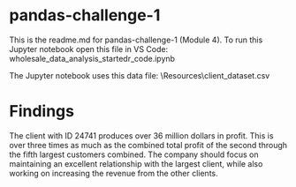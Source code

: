 # pandas-challenge-1

This is the readme.md for pandas-challenge-1 (Module 4). To run this Jupyter notebook open this file in VS Code:
wholesale_data_analysis_startedr_code.ipynb

The Jupyter notebook uses this data file: \Resources\client_dataset.csv

# Findings

The client with ID 24741 produces over 36 million dollars in profit. This is over three times as much as the combined total profit of the second through the fifth  largest customers combined. The company should focus on maintaining an excellent relationship with the largest client, while also working on increasing the revenue from the other clients. 
